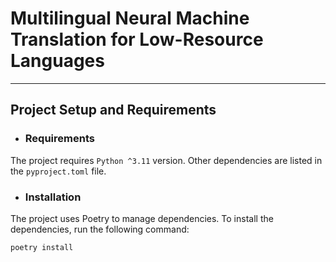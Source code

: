 # Multilingual Neural Machine Translation for Low-Resource Languages

---

## Project Setup and Requirements

- ### Requirements

The project requires `Python ^3.11` version. Other dependencies are listed in the `pyproject.toml` file.

- ### Installation

The project uses Poetry to manage dependencies. To install the dependencies, run the following command:

```bash
poetry install
```